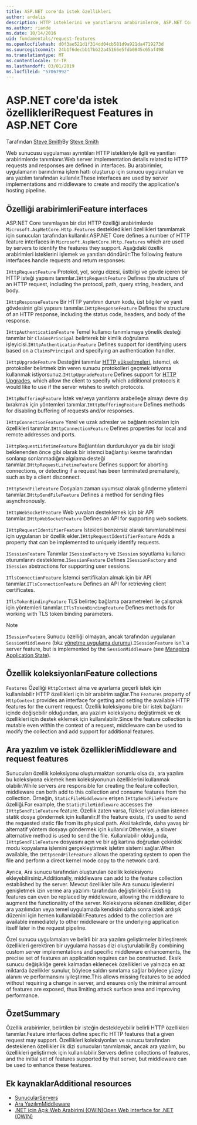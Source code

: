 ```yaml
---
title: ASP.NET core'da istek özellikleri
author: ardalis
description: HTTP isteklerini ve yanıtlarını arabirimlerde, ASP.NET Core için tanımlanan ilgili web sunucusu uygulaması ayrıntıları hakkında bilgi edinin.
ms.author: riande
ms.date: 10/14/2016
uid: fundamentals/request-features
ms.openlocfilehash: d0f3ae521d1f314dd04cb581d9a921da4719273d
ms.sourcegitcommit: 24b1f6decbb17bb22a45166e5fdb0845c65af498
ms.translationtype: MT
ms.contentlocale: tr-TR
ms.lasthandoff: 03/01/2019
ms.locfileid: "57067992"
---
```

# <a name="request-features-in-aspnet-core"></a><span data-ttu-id="126bc-103">ASP.NET core'da istek özellikleri</span><span class="sxs-lookup"><span data-stu-id="126bc-103">Request Features in ASP.NET Core</span></span>

<span data-ttu-id="126bc-104">Tarafından [Steve Smith](https://ardalis.com/)</span><span class="sxs-lookup"><span data-stu-id="126bc-104">By [Steve Smith](https://ardalis.com/)</span></span>

<span data-ttu-id="126bc-105">Web sunucusu uygulaması ayrıntıları HTTP istekleriyle ilgili ve yanıtları arabirimlerde tanımlanır.</span><span class="sxs-lookup"><span data-stu-id="126bc-105">Web server implementation details related to HTTP requests and responses are defined in interfaces.</span></span> <span data-ttu-id="126bc-106">Bu arabirimler, uygulamanın barındırma işlem hattı oluşturup için sunucu uygulamaları ve ara yazılım tarafından kullanılır.</span><span class="sxs-lookup"><span data-stu-id="126bc-106">These interfaces are used by server implementations and middleware to create and modify the application's hosting pipeline.</span></span>

## <a name="feature-interfaces"></a><span data-ttu-id="126bc-107">Özelliği arabirimleri</span><span class="sxs-lookup"><span data-stu-id="126bc-107">Feature interfaces</span></span>

<span data-ttu-id="126bc-108">ASP.NET Core tanımlayan bir dizi HTTP özelliği arabirimlerde `Microsoft.AspNetCore.Http.Features` destekledikleri özellikleri tanımlamak için sunucuları tarafından kullanılır.</span><span class="sxs-lookup"><span data-stu-id="126bc-108">ASP.NET Core defines a number of HTTP feature interfaces in `Microsoft.AspNetCore.Http.Features` which are used by servers to identify the features they support.</span></span> <span data-ttu-id="126bc-109">Aşağıdaki özellik arabirimleri isteklerini işlemek ve yanıtları döndürür:</span><span class="sxs-lookup"><span data-stu-id="126bc-109">The following feature interfaces handle requests and return responses:</span></span>

<span data-ttu-id="126bc-110">`IHttpRequestFeature` Protokol, yol, sorgu dizesi, üstbilgi ve gövde içeren bir HTTP isteği yapısını tanımlar.</span><span class="sxs-lookup"><span data-stu-id="126bc-110">`IHttpRequestFeature` Defines the structure of an HTTP request, including the protocol, path, query string, headers, and body.</span></span>

<span data-ttu-id="126bc-111">`IHttpResponseFeature` Bir HTTP yanıtının durum kodu, üst bilgiler ve yanıt gövdesinin gibi yapısını tanımlar.</span><span class="sxs-lookup"><span data-stu-id="126bc-111">`IHttpResponseFeature` Defines the structure of an HTTP response, including the status code, headers, and body of the response.</span></span>

<span data-ttu-id="126bc-112">`IHttpAuthenticationFeature` Temel kullanıcı tanımlamaya yönelik desteği tanımlar bir `ClaimsPrincipal` belirterek bir kimlik doğrulama işleyicisi.</span><span class="sxs-lookup"><span data-stu-id="126bc-112">`IHttpAuthenticationFeature` Defines support for identifying users based on a `ClaimsPrincipal` and specifying an authentication handler.</span></span>

<span data-ttu-id="126bc-113">`IHttpUpgradeFeature` Desteğini tanımlar [HTTP yükseltmeleri](https://tools.ietf.org/html/rfc2616.html#section-14.42), istemci, ek protokoller belirtmek izin veren sunucu protokolleri geçmek istiyorsa kullanmak istiyorsunuz.</span><span class="sxs-lookup"><span data-stu-id="126bc-113">`IHttpUpgradeFeature` Defines support for [HTTP Upgrades](https://tools.ietf.org/html/rfc2616.html#section-14.42), which allow the client to specify which additional protocols it would like to use if the server wishes to switch protocols.</span></span>

<span data-ttu-id="126bc-114">`IHttpBufferingFeature` İstek ve/veya yanıtlarını arabelleğe almayı devre dışı bırakmak için yöntemleri tanımlar.</span><span class="sxs-lookup"><span data-stu-id="126bc-114">`IHttpBufferingFeature` Defines methods for disabling buffering of requests and/or responses.</span></span>

<span data-ttu-id="126bc-115">`IHttpConnectionFeature` Yerel ve uzak adresler ve bağlantı noktaları için özellikleri tanımlar.</span><span class="sxs-lookup"><span data-stu-id="126bc-115">`IHttpConnectionFeature` Defines properties for local and remote addresses and ports.</span></span>

<span data-ttu-id="126bc-116">`IHttpRequestLifetimeFeature` Bağlantıları durduruluyor ya da bir isteği beklenenden önce gibi olarak bir istemci bağlantıyı kesme tarafından sonlanıp sonlanmadığını algılama desteği tanımlar.</span><span class="sxs-lookup"><span data-stu-id="126bc-116">`IHttpRequestLifetimeFeature` Defines support for aborting connections, or detecting if a request has been terminated prematurely, such as by a client disconnect.</span></span>

<span data-ttu-id="126bc-117">`IHttpSendFileFeature` Dosyaları zaman uyumsuz olarak gönderme yöntemi tanımlar.</span><span class="sxs-lookup"><span data-stu-id="126bc-117">`IHttpSendFileFeature` Defines a method for sending files asynchronously.</span></span>

<span data-ttu-id="126bc-118">`IHttpWebSocketFeature` Web yuvaları desteklemek için bir API tanımlar.</span><span class="sxs-lookup"><span data-stu-id="126bc-118">`IHttpWebSocketFeature` Defines an API for supporting web sockets.</span></span>

<span data-ttu-id="126bc-119">`IHttpRequestIdentifierFeature` İstekleri benzersiz olarak tanımlanabilmesi için uygulanan bir özellik ekler.</span><span class="sxs-lookup"><span data-stu-id="126bc-119">`IHttpRequestIdentifierFeature` Adds a property that can be implemented to uniquely identify requests.</span></span>

<span data-ttu-id="126bc-120">`ISessionFeature` Tanımlar `ISessionFactory` ve `ISession` soyutlama kullanıcı oturumlarını destekleme.</span><span class="sxs-lookup"><span data-stu-id="126bc-120">`ISessionFeature` Defines `ISessionFactory` and `ISession` abstractions for supporting user sessions.</span></span>

<span data-ttu-id="126bc-121">`ITlsConnectionFeature` İstemci sertifikaları almak için bir API tanımlar.</span><span class="sxs-lookup"><span data-stu-id="126bc-121">`ITlsConnectionFeature` Defines an API for retrieving client certificates.</span></span>

<span data-ttu-id="126bc-122">`ITlsTokenBindingFeature` TLS belirteç bağlama parametreleri ile çalışmak için yöntemleri tanımlar.</span><span class="sxs-lookup"><span data-stu-id="126bc-122">`ITlsTokenBindingFeature` Defines methods for working with TLS token binding parameters.</span></span>

> [!NOTE]
> <span data-ttu-id="126bc-123">`ISessionFeature` Sunucu özelliği olmayan, ancak tarafından uygulanan `SessionMiddleware` (bkz [yönetme uygulama durumu](app-state.md)).</span><span class="sxs-lookup"><span data-stu-id="126bc-123">`ISessionFeature` isn't a server feature, but is implemented by the `SessionMiddleware` (see [Managing Application State](app-state.md)).</span></span>

## <a name="feature-collections"></a><span data-ttu-id="126bc-124">Özellik koleksiyonları</span><span class="sxs-lookup"><span data-stu-id="126bc-124">Feature collections</span></span>

<span data-ttu-id="126bc-125">`Features` Özelliği `HttpContext` alma ve ayarlama geçerli istek için kullanılabilir HTTP özellikleri için bir arabirim sağlar.</span><span class="sxs-lookup"><span data-stu-id="126bc-125">The `Features` property of `HttpContext` provides an interface for getting and setting the available HTTP features for the current request.</span></span> <span data-ttu-id="126bc-126">Özellik koleksiyonu bile bir istek bağlamı içinde değişebilir olduğundan, ara yazılım koleksiyonu değiştirmek ve ek özellikleri için destek eklemek için kullanılabilir.</span><span class="sxs-lookup"><span data-stu-id="126bc-126">Since the feature collection is mutable even within the context of a request, middleware can be used to modify the collection and add support for additional features.</span></span>

## <a name="middleware-and-request-features"></a><span data-ttu-id="126bc-127">Ara yazılım ve istek özellikleri</span><span class="sxs-lookup"><span data-stu-id="126bc-127">Middleware and request features</span></span>

<span data-ttu-id="126bc-128">Sunucuları özellik koleksiyonu oluşturmaktan sorumlu olsa da, ara yazılım bu koleksiyona eklemek hem koleksiyonunun özelliklerini kullanmak olabilir.</span><span class="sxs-lookup"><span data-stu-id="126bc-128">While servers are responsible for creating the feature collection, middleware can both add to this collection and consume features from the collection.</span></span> <span data-ttu-id="126bc-129">Örneğin, `StaticFileMiddleware` erişen `IHttpSendFileFeature` özelliği.</span><span class="sxs-lookup"><span data-stu-id="126bc-129">For example, the `StaticFileMiddleware` accesses the `IHttpSendFileFeature` feature.</span></span> <span data-ttu-id="126bc-130">Özellik zaten varsa, fiziksel yolundan istenen statik dosya göndermek için kullanılır.</span><span class="sxs-lookup"><span data-stu-id="126bc-130">If the feature exists, it's used to send the requested static file from its physical path.</span></span> <span data-ttu-id="126bc-131">Aksi takdirde, daha yavaş bir alternatif yöntem dosyayı göndermek için kullanılır.</span><span class="sxs-lookup"><span data-stu-id="126bc-131">Otherwise, a slower alternative method is used to send the file.</span></span> <span data-ttu-id="126bc-132">Kullanılabilir olduğunda, `IHttpSendFileFeature` dosyasını açın ve bir ağ kartına doğrudan çekirdek modu kopyalama işlemini gerçekleştirmek işletim sistemi sağlar.</span><span class="sxs-lookup"><span data-stu-id="126bc-132">When available, the `IHttpSendFileFeature` allows the operating system to open the file and perform a direct kernel mode copy to the network card.</span></span>

<span data-ttu-id="126bc-133">Ayrıca, Ara sunucu tarafından oluşturulan özellik koleksiyonu ekleyebilirsiniz.</span><span class="sxs-lookup"><span data-stu-id="126bc-133">Additionally, middleware can add to the feature collection established by the server.</span></span> <span data-ttu-id="126bc-134">Mevcut özellikler bile Ara sunucu işlevlerini genişletmek izin verme ara yazılımı tarafından değiştirilebilir.</span><span class="sxs-lookup"><span data-stu-id="126bc-134">Existing features can even be replaced by middleware, allowing the middleware to augment the functionality of the server.</span></span> <span data-ttu-id="126bc-135">Koleksiyona eklenen özellikler, diğer ara yazılımdan veya temel uygulamada kendisini daha sonra istek ardışık düzenini için hemen kullanılabilir.</span><span class="sxs-lookup"><span data-stu-id="126bc-135">Features added to the collection are available immediately to other middleware or the underlying application itself later in the request pipeline.</span></span>

<span data-ttu-id="126bc-136">Özel sunucu uygulamaları ve belirli bir ara yazılım geliştirmeler birleştirerek özellikleri gerektiren bir uygulama hassas dizi oluşturulabilir.</span><span class="sxs-lookup"><span data-stu-id="126bc-136">By combining custom server implementations and specific middleware enhancements, the precise set of features an application requires can be constructed.</span></span> <span data-ttu-id="126bc-137">Eksik sunucu değişikliğe gerek kalmadan eklenecek özellikleri ve yalnızca en az miktarda özellikler sunulur, böylece saldırı sınırlama sağlar böylece yüzey alanını ve performansını iyileştirme.</span><span class="sxs-lookup"><span data-stu-id="126bc-137">This allows missing features to be added without requiring a change in server, and ensures only the minimal amount of features are exposed, thus limiting attack surface area and improving performance.</span></span>

## <a name="summary"></a><span data-ttu-id="126bc-138">Özet</span><span class="sxs-lookup"><span data-stu-id="126bc-138">Summary</span></span>

<span data-ttu-id="126bc-139">Özellik arabirimler, belirtilen bir isteğin destekleyebilir belirli HTTP özellikleri tanımlar.</span><span class="sxs-lookup"><span data-stu-id="126bc-139">Feature interfaces define specific HTTP features that a given request may support.</span></span> <span data-ttu-id="126bc-140">Özellikleri koleksiyonları ve sunucu tarafından desteklenen özellikler ilk dizi sunucuları tanımlamak, ancak ara yazılım, bu özellikleri geliştirmek için kullanılabilir.</span><span class="sxs-lookup"><span data-stu-id="126bc-140">Servers define collections of features, and the initial set of features supported by that server, but middleware can be used to enhance these features.</span></span>

## <a name="additional-resources"></a><span data-ttu-id="126bc-141">Ek kaynaklar</span><span class="sxs-lookup"><span data-stu-id="126bc-141">Additional resources</span></span>

* [<span data-ttu-id="126bc-142">Sunucular</span><span class="sxs-lookup"><span data-stu-id="126bc-142">Servers</span></span>](xref:fundamentals/servers/index)
* [<span data-ttu-id="126bc-143">Ara Yazılım</span><span class="sxs-lookup"><span data-stu-id="126bc-143">Middleware</span></span>](xref:fundamentals/middleware/index)
* [<span data-ttu-id="126bc-144">.NET için Açık Web Arabirimi (OWIN)</span><span class="sxs-lookup"><span data-stu-id="126bc-144">Open Web Interface for .NET (OWIN)</span></span>](xref:fundamentals/owin)

